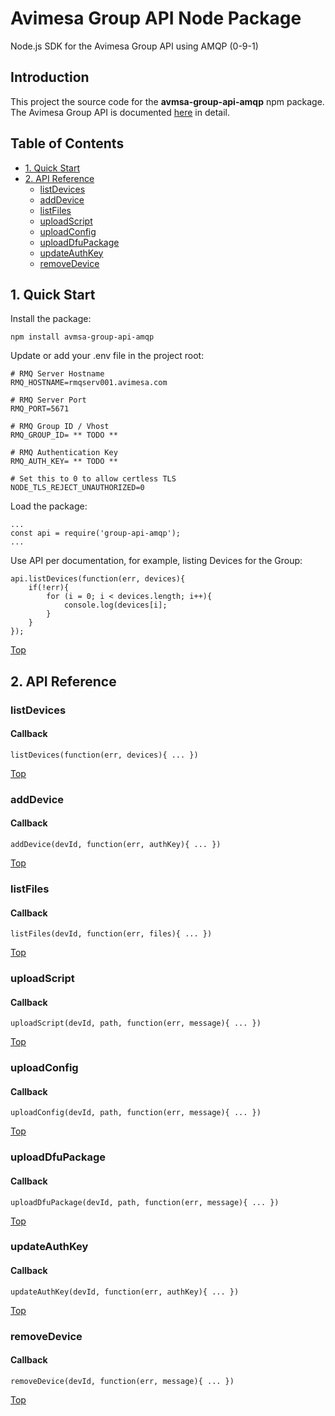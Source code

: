 # Avimesa Group API Node Package
Node.js SDK for the Avimesa Group API using AMQP (0-9-1)

## Introduction

This project the source code for the **avmsa-group-api-amqp** npm package.  The Avimesa Group API is documented [here](#https://github.com/Avimesa/user-guide-group-api-amqp#4.-group-api) in detail.

<a id="toc"></a>
## Table of Contents
- [1. Quick Start](#1.-quick-start)
- [2. API Reference](#2.-api-reference)
    - [listDevices](#2.1-api-reference)
    - [addDevice](#2.2-api-reference)
    - [listFiles](#2.3-api-reference)
    - [uploadScript](#2.4-api-reference)
    - [uploadConfig](#2.5-api-reference)
    - [uploadDfuPackage](#2.6-api-reference)
    - [updateAuthKey](#2.7-api-reference)
    - [removeDevice](#2.8-api-reference)


<a id="1.-quick-start"></a>
## 1. Quick Start

Install the package:
```
npm install avmsa-group-api-amqp
```

Update or add your .env file in the project root:
```
# RMQ Server Hostname
RMQ_HOSTNAME=rmqserv001.avimesa.com

# RMQ Server Port
RMQ_PORT=5671

# RMQ Group ID / Vhost
RMQ_GROUP_ID= ** TODO **

# RMQ Authentication Key
RMQ_AUTH_KEY= ** TODO **

# Set this to 0 to allow certless TLS
NODE_TLS_REJECT_UNAUTHORIZED=0
```

Load the package:
```
...
const api = require('group-api-amqp');
...
```

Use API per documentation, for example, listing Devices for the Group:

```
api.listDevices(function(err, devices){
    if(!err){
        for (i = 0; i < devices.length; i++){
            console.log(devices[i];
        }
    }
});
```

[Top](#toc)<br>
<a id="2.-api-reference"></a>
## 2. API Reference

<a id="2.1-api-reference"></a>
### listDevices

#### Callback

```
listDevices(function(err, devices){ ... })
```



[Top](#toc)<br>
<a id="2.2-api-reference"></a>
### addDevice

#### Callback

```
addDevice(devId, function(err, authKey){ ... })
```



[Top](#toc)<br>
<a id="2.3-api-reference"></a>
### listFiles

#### Callback

```
listFiles(devId, function(err, files){ ... })
```



[Top](#toc)<br>
<a id="2.4-api-reference"></a>
### uploadScript

#### Callback

```
uploadScript(devId, path, function(err, message){ ... })
```



[Top](#toc)<br>
<a id="2.5-api-reference"></a>
### uploadConfig

#### Callback

```
uploadConfig(devId, path, function(err, message){ ... })
```



[Top](#toc)<br>
<a id="2.6-api-reference"></a>
### uploadDfuPackage

#### Callback

```
uploadDfuPackage(devId, path, function(err, message){ ... })
```



[Top](#toc)<br>
<a id="2.7-api-reference"></a>
### updateAuthKey

#### Callback

```
updateAuthKey(devId, function(err, authKey){ ... })
```



[Top](#toc)<br>
<a id="2.8-api-reference"></a>
### removeDevice

#### Callback

```
removeDevice(devId, function(err, message){ ... })
```

[Top](#toc)<br>